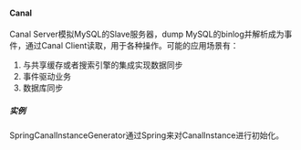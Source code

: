 #### Canal
Canal Server模拟MySQL的Slave服务器，dump MySQL的binlog并解析成为事件，通过Canal Client读取，用于各种操作。可能的应用场景有：

1. 与共享缓存或者搜索引擎的集成实现数据同步
2. 事件驱动业务
3. 数据库同步

##### 实例
SpringCanalInstanceGenerator通过Spring来对CanalInstance进行初始化。

